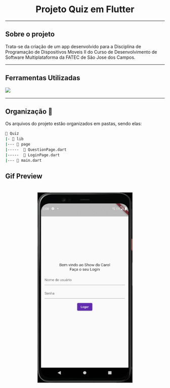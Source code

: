 <h1 align="center">
  <a id="topo"> Projeto Quiz em Flutter </a>
</h1>

***

## Sobre o projeto 

Trata-se da criação de um app desenvolvido para a Disciplina de Programação de Dispositivos Moveis II do Curso de Desenvolvimento de Software Multiplataforma da FATEC de São Jose dos Campos.

***

## Ferramentas Utilizadas

<img src="https://img.shields.io/badge/FLUTTER-d3d3d3?style=for-the-badge&logo=flutter&logoColor=blue" /> 

***

## Organização 📁 

Os arquivos do projeto estão organizados em pastas, sendo elas: 

```bash
📂 Quiz
|- 📁 lib
|--- 📁 page
|-----  📄 QuestionPage.dart
|-----  📄 LoginPage.dart
|--- 📄 main.dart
```

## Gif Preview

<h1 align="center">
  <img src="/Gif.gif" width="300" height="600"/>
</h1>
